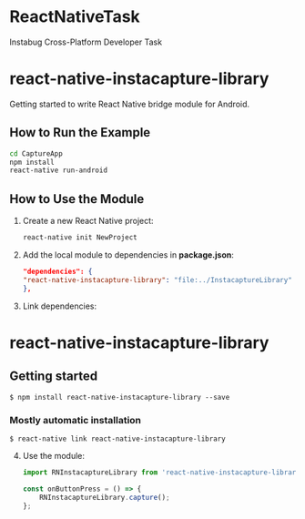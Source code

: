 # ReactNativeTask
Instabug Cross-Platform Developer Task

# react-native-instacapture-library

Getting started to write React Native bridge module for Android.

## How to Run the Example

```bash
cd CaptureApp
npm install
react-native run-android
```

## How to Use the Module
1. Create a new React Native project:

    ```bash
    react-native init NewProject
2. Add the local module to dependencies in **package.json**: 

    ```json
    "dependencies": {
    "react-native-instacapture-library": "file:../InstacaptureLibrary"
    },

3. Link dependencies:

# react-native-instacapture-library

## Getting started

`$ npm install react-native-instacapture-library --save`

### Mostly automatic installation

`$ react-native link react-native-instacapture-library`

4. Use the module:

    ```javascript
    import RNInstacaptureLibrary from 'react-native-instacapture-library';

    const onButtonPress = () => {
        RNInstacaptureLibrary.capture();
    };
    ```
